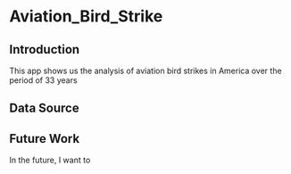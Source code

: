 # Aviation_Bird_Strike

## Introduction
This app shows us the analysis of aviation bird strikes in America over the period of 33 years


## Data Source

## Future Work

In the future, I want to 